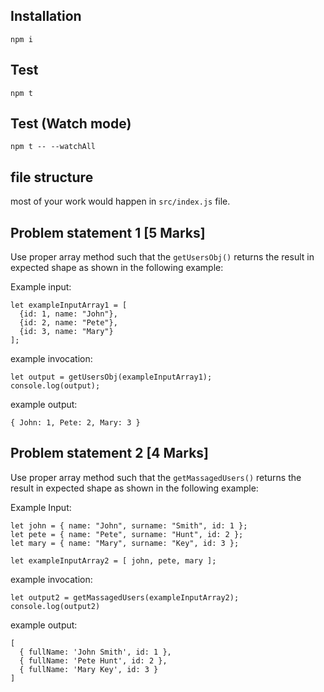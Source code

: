 ## Installation
```
npm i
```

## Test 
```
npm t
```

## Test (Watch mode)
```
npm t -- --watchAll
```

## file structure
most of your work would happen in `src/index.js` file.

## Problem statement 1 [5 Marks]

Use proper array method such that the `getUsersObj()` returns the result in expected shape as shown in the following example: 


Example input:
```
let exampleInputArray1 = [
  {id: 1, name: "John"},
  {id: 2, name: "Pete"},
  {id: 3, name: "Mary"}
];
```

example invocation: 
```
let output = getUsersObj(exampleInputArray1);
console.log(output);
```

example output: 
```
{ John: 1, Pete: 2, Mary: 3 }
```


## Problem statement 2 [4 Marks]

Use proper array method such that the `getMassagedUsers()` returns the result in expected shape as shown in the following example: 


Example Input:
```
let john = { name: "John", surname: "Smith", id: 1 };
let pete = { name: "Pete", surname: "Hunt", id: 2 };
let mary = { name: "Mary", surname: "Key", id: 3 };

let exampleInputArray2 = [ john, pete, mary ];
```

example invocation: 
```
let output2 = getMassagedUsers(exampleInputArray2);
console.log(output2)
```

example output: 
```
[
  { fullName: 'John Smith', id: 1 },
  { fullName: 'Pete Hunt', id: 2 },
  { fullName: 'Mary Key', id: 3 }
]
```